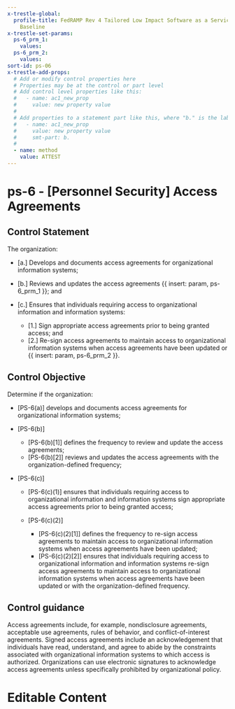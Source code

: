 ```yaml
---
x-trestle-global:
  profile-title: FedRAMP Rev 4 Tailored Low Impact Software as a Service (LI-SaaS)
    Baseline
x-trestle-set-params:
  ps-6_prm_1:
    values:
  ps-6_prm_2:
    values:
sort-id: ps-06
x-trestle-add-props:
  # Add or modify control properties here
  # Properties may be at the control or part level
  # Add control level properties like this:
  #   - name: ac1_new_prop
  #     value: new property value
  #
  # Add properties to a statement part like this, where "b." is the label of the target statement part
  #   - name: ac1_new_prop
  #     value: new property value
  #     smt-part: b.
  #
  - name: method
    value: ATTEST
---
```


# ps-6 - \[Personnel Security\] Access Agreements

## Control Statement

The organization:

- \[a.\] Develops and documents access agreements for organizational information systems;

- \[b.\] Reviews and updates the access agreements {{ insert: param, ps-6_prm_1 }}; and

- \[c.\] Ensures that individuals requiring access to organizational information and information systems:

  - \[1.\] Sign appropriate access agreements prior to being granted access; and
  - \[2.\] Re-sign access agreements to maintain access to organizational information systems when access agreements have been updated or {{ insert: param, ps-6_prm_2 }}.

## Control Objective

Determine if the organization:

- \[PS-6(a)\] develops and documents access agreements for organizational information systems;

- \[PS-6(b)\]

  - \[PS-6(b)[1]\] defines the frequency to review and update the access agreements;
  - \[PS-6(b)[2]\] reviews and updates the access agreements with the organization-defined frequency;

- \[PS-6(c)\]

  - \[PS-6(c)(1)\] ensures that individuals requiring access to organizational information and information systems sign appropriate access agreements prior to being granted access;
  - \[PS-6(c)(2)\]

    - \[PS-6(c)(2)[1]\] defines the frequency to re-sign access agreements to maintain access to organizational information systems when access agreements have been updated;
    - \[PS-6(c)(2)[2]\] ensures that individuals requiring access to organizational information and information systems re-sign access agreements to maintain access to organizational information systems when access agreements have been updated or with the organization-defined frequency.

## Control guidance

Access agreements include, for example, nondisclosure agreements, acceptable use agreements, rules of behavior, and conflict-of-interest agreements. Signed access agreements include an acknowledgement that individuals have read, understand, and agree to abide by the constraints associated with organizational information systems to which access is authorized. Organizations can use electronic signatures to acknowledge access agreements unless specifically prohibited by organizational policy.

# Editable Content

<!-- Make additions and edits below -->
<!-- The above represents the contents of the control as received by the profile, prior to additions. -->
<!-- If the profile makes additions to the control, they will appear below. -->
<!-- The above markdown may not be edited but you may edit the content below, and/or introduce new additions to be made by the profile. -->
<!-- If there is a yaml header at the top, parameter values may be edited. Use --set-parameters to incorporate the changes during assembly. -->
<!-- The content here will then replace what is in the profile for this control, after running profile-assemble. -->
<!-- The added parts in the profile for this control are below.  You may edit them and/or add new ones. -->
<!-- Each addition must have a heading either of the form ## Control my_addition_name -->
<!-- or ## Part a. (where the a. refers to one of the control statement labels.) -->
<!-- "## Control" parts are new parts added after the statement part. -->
<!-- "## Part" parts are new parts added into the top-level statement part with that label. -->
<!-- Subparts may be added with nested hash levels of the form ### My Subpart Name -->
<!-- underneath the parent ## Control or ## Part being added -->
<!-- See https://ibm.github.io/compliance-trestle/tutorials/ssp_profile_catalog_authoring/ssp_profile_catalog_authoring for guidance. -->
